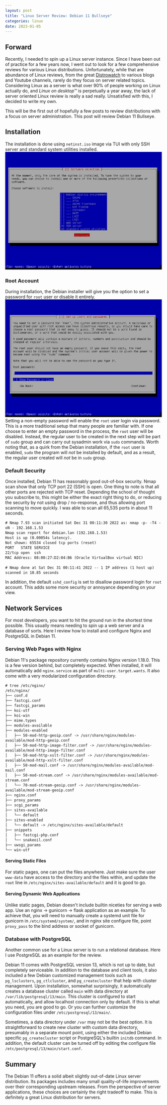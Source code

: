 ```yaml
---
layout: post
title: "Linux Server Review: Debian 11 Bullseye"
categories: linux
date: 2023-01-05
---
```


## Forward
Recently, I needed to spin up a Linux server instance. Since I have been out of practice for a few years now, I went out to look for a few comprehensive reviews for various Linux distributions. Unfortunately, while that are abundance of Linux reviews, from the great [Distrowatch](https://distrowatch.com) to various blogs and Youtube channels, rarely do they focus on server related topics. Considering Linux as a server is what over 90% of people working on Linux actually do, and _Linux on desktop_&trade; is perpetually a year away, the lack of server oriented Linux review is really a sad really. Unsatisfied with this, I decided to write my own.

This will be the first out of hopefully a few posts to review distributions with a focus on server administration. This post will review Debian 11 Bullseye.

## Installation 
The installation is done using `netinst.iso` image via TUI with only SSH server and standard system utilities installed.
![Debian Install Software Selection](/assets/debian_install_software_selection.png)

### Root Account
During installation, the Debian installer will give you the option to set a password for `root` user or disable it entirely. 
![Debian Install Set Root Password](/assets/debian_install_user_passwords.png)
Setting a non-empty password will enable the `root` user login via password. This is a more traditional setup that many people are familiar with. If one choose to enter an empty password in the process, the `root` user will be disabled. Instead, the regular user to be created in the next step will be part of `sudo` group and can carry out sysadmin work via `sudo` commands. Worth noting that, as a quirk from the Debian installation, if the `root` user is enabled, `sudo` the program will _not_ be installed by default, and as a result, the regular user created will _not_ be in `sudo` group.

### Default Security 
Once installed, Debian 11 has reasonably good out-of-box security. Nmap scan show that only TCP port 22 (SSH) is open. One thing to note is that all other ports are rejected with TCP reset. Depending the school of thought you subscribe to, this might be either the exact right thing to do, or reducing the security by not using drop / no-response, and thus allowing port scanning to move quickly. I was able to scan all 65,535 ports in about 11 seconds. 
```
# Nmap 7.93 scan initiated Sat Dec 31 00:11:30 2022 as: nmap -p- -T4 -oN - 192.168.1.53
Nmap scan report for debian.lan (192.168.1.53)
Host is up (0.00054s latency).
Not shown: 65534 closed tcp ports (reset)
PORT   STATE SERVICE
22/tcp open  ssh
MAC Address: 08:00:27:D2:04:B6 (Oracle VirtualBox virtual NIC)

# Nmap done at Sat Dec 31 00:11:41 2022 -- 1 IP address (1 host up) scanned in 10.85 seconds
```
In addition, the default `sshd_config` is set to disallow password login for `root` account. This adds some more security or annoyance depending on your view.

## Network Services
For most developers, you want to hit the ground run in the shortest time possible. This usually means needing to spin up a web server and a database of sorts. Here I review how to install and configure Nginx and PostgreSQL in Debian 11.

### Serving Web Pages with Nginx
Debian 11's package repository currently contains Nginx version 1.18.0. This is a few version behind, but completely expected. When installed, it will automatically add `nginx.service` as part of `multi-user.target.wants`. It also come with a very modularized configuration directory.
```
# tree /etc/nginx/
/etc/nginx/
├── conf.d
├── fastcgi.conf
├── fastcgi_params
├── koi-utf
├── koi-win
├── mime.types
├── modules-available
├── modules-enabled
│   ├── 50-mod-http-geoip.conf -> /usr/share/nginx/modules-available/mod-http-geoip.conf
│   ├── 50-mod-http-image-filter.conf -> /usr/share/nginx/modules-available/mod-http-image-filter.conf
│   ├── 50-mod-http-xslt-filter.conf -> /usr/share/nginx/modules-available/mod-http-xslt-filter.conf
│   ├── 50-mod-mail.conf -> /usr/share/nginx/modules-available/mod-mail.conf
│   ├── 50-mod-stream.conf -> /usr/share/nginx/modules-available/mod-stream.conf
│   └── 70-mod-stream-geoip.conf -> /usr/share/nginx/modules-available/mod-stream-geoip.conf
├── nginx.conf
├── proxy_params
├── scgi_params
├── sites-available
│   └── default
├── sites-enabled
│   └── default -> /etc/nginx/sites-available/default
├── snippets
│   ├── fastcgi-php.conf
│   └── snakeoil.conf
├── uwsgi_params
└── win-utf
```
#### Serving Static Files
For static pages, one can put the files anywhere. Just make sure the user `www-data` have access to the directory and the files within, and update the `root` line in `/etc/nginx/sites-available/default` and it is good to go.

#### Serving Dynamic Web Applications
Unlike static pages, Debian doesn't include builtin niceties for serving a web app. Use an nginx -> gunicorn -> flask application as an example. To achieve that, you will need to manually create a systemd unit file for gunicorn in `/etc/systemd/system/`, and in nginx site configure file, point `proxy_pass` to the bind address or socket of gunicorn. 

### Database with PostgreSQL
Another common use for a Linux server is to run a relational database. Here I use PostgreSQL as an example for the review.

Debian 11 comes with PostgreSQL version 13, which is not up to date, but completely serviceable. In addition to the database and client tools, it also included a few Debian customized management tools such as `pg_lsclusters`, `pg_ctlcluster`, and `pg_createcluster` that help with cluster management. Upon installation, somewhat surprisingly, it automatically creates a database cluster called `main` with data directory at `/var/lib/postgresql/13/main`. This cluster is configured to start automatically, and allow localhost connection only by default. If this is what you need, you are good to go. Or you can further customize the configuration files under `/etc/postgresql/13/main/`.

Sometimes, a data directory under `/var` may not be the best option. It is straightforward to create new cluster with custom data directory, presumably in a separate mount point, using either the included Debian specific `pg_createcluster` script or PostgreSQL's builtin `initdb` command. In addition, the default cluster can be turned off by editing the configure file `/etc/postgresql/13/main/start.conf`.

## Summary
The Debian 11 offers a solid albeit slightly out-of-date Linux server distribution. Its packages includes many small quality-of-life improvements over their corresponding upstream releases. From the perspective of server applications, these choices are certainly the right tradeoff to make. This is definitely a great Linux distribution for servers.

